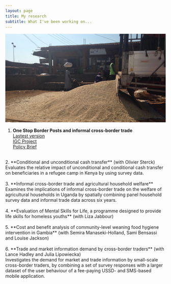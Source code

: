 ```yaml
---
layout: page
title: My research
subtitle: What I've been working on...
---
```


![truck](/img/grains_truck_2.jpg)

1. **One Stop Border Posts and informal cross-border trade**<br/>
      [Lastest version](https://ideas.repec.org/p/bir/birmec/20-08.html) <br/>
      [IGC Project](https://www.theigc.org/project/trade-facilitation-and-informal-cross-border-trade/) <br/>
      [Policy Brief](https://www.theigc.org/wp-content/uploads/2020/01/Siu-2019-policy-brief.pdf) <br/>
      
<br/>
2. **Conditional and unconditional cash transfer** (with Olivier Sterck) <br/>
Evaluates the relative impact of unconditional and conditional cash transfer on beneficiaries in a refugee camp in     Kenya by using survey data. <br/>
<br/>
3. **Informal cross-border trade and agricultural household welfare** <br/>
Examines the implications of informal cross-border trade on the welfare of agricultural households in Uganda by spatially
combining panel household survey data and informal trade data across six years. <br/>
<br/>
4. **Evaluation of Mental Skills for Life, a programme designed to provide life skills for homeless youths** (with Liza Jabbour)<br/>
<br/>
5. **Cost and benefit analysis of community-level weaning food hygiene intervention in Gambia** (with Semira Manaseki-Holland, Sami Bensassi and Louise Jackson) <br/>
<br/>
6. **Trade and market information demand by cross-border traders** (with Lance Hadley and Julia Lipowiecka)<br/>
Investigates the demand for market and trade information by small-scale cross-border traders, by combining a set of survey
responses with a larger dataset of the user behaviour of a fee-paying USSD- and SMS-based mobile application.
